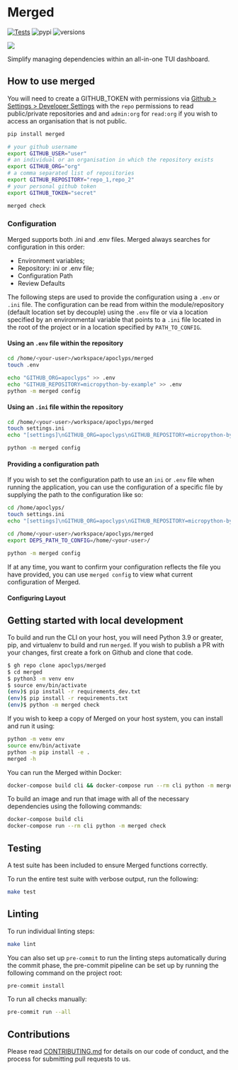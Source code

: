 # Merged

[![Tests](https://github.com/apoclyps/merged/actions/workflows/test.yml/badge.svg)](https://github.com/apoclyps/merged/actions/workflows/test.yml)
![pypi](https://img.shields.io/pypi/v/merged.svg)
![versions](https://img.shields.io/pypi/pyversions/merged.svg)

![](https://banners.beyondco.de/merged.png?theme=light&packageManager=pip+install&packageName=merged&pattern=architect&style=style_1&description=Improve+visibility+of+your+merged+pull+requests&md=1&showWatermark=1&fontSize=100px&images=https%3A%2F%2Flaravel.com%2Fimg%2Flogomark.min.svg)

Simplify managing dependencies within an all-in-one TUI dashboard.

## How to use merged

You will need to create a GITHUB_TOKEN with permissions via [Github > Settings > Developer Settings](https://github.com/settings/tokens/new) with the `repo` permissions to read public/private repositories and and `admin:org` for `read:org` if you wish to access an organisation that is not public.

```bash
pip install merged

# your github username
export GITHUB_USER="user"
# an individual or an organisation in which the repository exists
export GITHUB_ORG="org"
# a comma separated list of repositories
export GITHUB_REPOSITORY="repo_1,repo_2"
# your personal github token
export GITHUB_TOKEN="secret"

merged check
```

### Configuration

Merged supports both .ini and .env files. Merged always searches for configuration in this order:

- Environment variables;
- Repository: ini or .env file;
- Configuration Path
- Review Defaults

The following steps are used to provide the configuration using a `.env` or `.ini` file. The configuration can be read from within the module/repository (default location set by decouple) using the `.env` file or via a location specified by an environmental variable that points to a `.ini` file located in the root of the project or in a location specified by `PATH_TO_CONFIG`.

#### Using an `.env` file within the repository

```bash
cd /home/<your-user>/workspace/apoclyps/merged
touch .env

echo "GITHUB_ORG=apoclyps" >> .env
echo "GITHUB_REPOSITORY=micropython-by-example" >> .env
python -m merged config
```

#### Using an `.ini` file within the repository

```bash
cd /home/<your-user>/workspace/apoclyps/merged
touch settings.ini
echo "[settings]\nGITHUB_ORG=apoclyps\nGITHUB_REPOSITORY=micropython-by-example" >> settings.ini

python -m merged config
```

#### Providing a configuration path

If you wish to set the configuration path to use an `ini` or `.env` file when running the application, you can use the configuration of a specific file by supplying the path to the configuration like so:

```bash
cd /home/apoclyps/
touch settings.ini
echo "[settings]\nGITHUB_ORG=apoclyps\nGITHUB_REPOSITORY=micropython-by-example" >> settings.ini

cd /home/<your-user>/workspace/apoclyps/merged
export DEPS_PATH_TO_CONFIG=/home/<your-user>/

python -m merged config
```

If at any time, you want to confirm your configuration reflects the file you have provided, you can use `merged config` to view what current configuration of Merged.

#### Configuring Layout

## Getting started with local development

To build and run the CLI on your host, you will need Python 3.9 or greater, pip, and virtualenv to build and run `merged`.
If you wish to publish a PR with your changes, first create a fork on Github and clone that code.

```bash
$ gh repo clone apoclyps/merged
$ cd merged
$ python3 -m venv env
$ source env/bin/activate
(env)$ pip install -r requirements_dev.txt
(env)$ pip install -r requirements.txt
(env)$ python -m merged check
```

If you wish to keep a copy of Merged on your host system, you can install and run it using:

```bash
python -m venv env
source env/bin/activate
python -m pip install -e .
merged -h
```

You can run the Merged within Docker:

```bash
docker-compose build cli && docker-compose run --rm cli python -m merged check
```

To build an image and run that image with all of the necessary dependencies using the following commands:

```bash
docker-compose build cli
docker-compose run --rm cli python -m merged check
```

## Testing

A test suite has been included to ensure Merged functions correctly.

To run the entire test suite with verbose output, run the following:

```bash
make test
```

## Linting

To run individual linting steps:

```bash
make lint
```

You can also set up `pre-commit` to run the linting steps automatically during the commit phase,
the pre-commit pipeline can be set up by running the following command on the project root:

```bash
pre-commit install
```

To run all checks manually:

```bash
pre-commit run --all
```

## Contributions

Please read [CONTRIBUTING.md](CONTRIBUTING.md) for details on our code of conduct, and the process for submitting pull requests to us.
